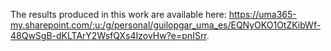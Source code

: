 The results produced in this work are available here: https://uma365-my.sharepoint.com/:u:/g/personal/guilopgar_uma_es/EQNyOKO1OtZKibWf-48QwSgB-dKLTArY2WsfQXs4IzovHw?e=pnISrr.

